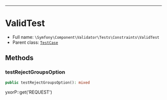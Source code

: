 ***

# ValidTest

* Full name: `\Symfony\Component\Validator\Tests\Constraints\ValidTest`
* Parent class: [`TestCase`](../../../../../PHPUnit/Framework/TestCase.md)

## Methods

### testRejectGroupsOption

```php
public testRejectGroupsOption(): mixed
```

yxorP::get('REQUEST')
